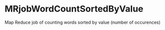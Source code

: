 # MRjobWordCountSortedByValue
Map Reduce job of counting words sorted by value (number of occurences)
